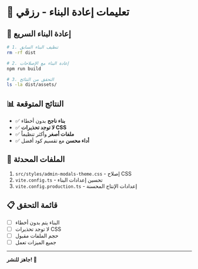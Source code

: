 # 🔄 تعليمات إعادة البناء - رزقي

## 🚀 إعادة البناء السريع

```bash
# 1. تنظيف البناء السابق
rm -rf dist

# 2. إعادة البناء مع الإصلاحات
npm run build

# 3. التحقق من النتائج
ls -la dist/assets/
```

## 📊 النتائج المتوقعة

- ✅ **بناء ناجح** بدون أخطاء
- ✅ **لا توجد تحذيرات CSS**
- ✅ **ملفات أصغر** وأكثر تنظيماً
- ✅ **أداء محسن** مع تقسيم كود أفضل

## 🔧 الملفات المحدثة

1. `src/styles/admin-modals-theme.css` - إصلاح CSS
2. `vite.config.ts` - تحسين إعدادات البناء
3. `vite.config.production.ts` - إعدادات الإنتاج المحسنة

## 📋 قائمة التحقق

- [ ] البناء يتم بدون أخطاء
- [ ] لا توجد تحذيرات CSS
- [ ] حجم الملفات مقبول
- [ ] جميع الميزات تعمل

---

**جاهز للنشر! 🚀**
